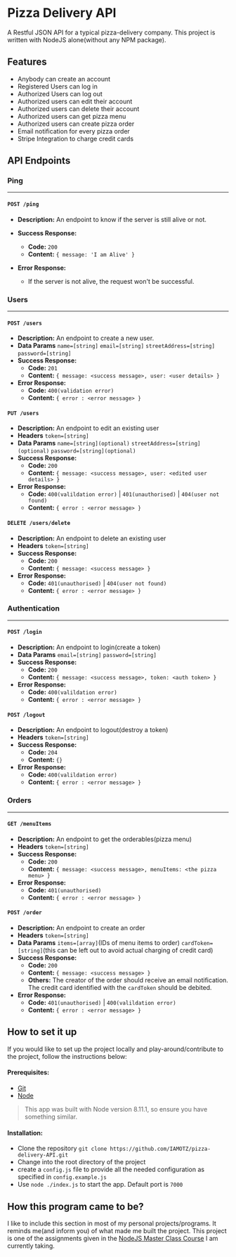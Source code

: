 # Pizza Delivery API 
A Restful JSON API for a typical pizza-delivery company.
This project is written with NodeJS alone(without any NPM package).

## Features
- Anybody can create an account
- Registered Users can log in
- Authorized Users can log out
- Authorized users can edit their account
- Authorized users can delete their account
- Authorized users can get pizza menu
- Authorized users can create pizza order
- Email notification for every pizza order
- Stripe Integration to charge credit cards

## API Endpoints
### Ping
----  
#### `POST /ping`
* **Description:** An endpoint to know if the server is still alive or not.
* **Success Response:**
  * **Code:** `200` 
  * **Content:** `{ message: 'I am Alive' }`
 
* **Error Response:**
  * If the server is not alive, the request won't be successful.
  
### Users
----
#### `POST /users`
* **Description:** An endpoint to create a new user.
* **Data Params**
   `name=[string]`
   `email=[string]`
   `streetAddress=[string]`
   `password=[string]`
* **Success Response:**
  * **Code:** `201 `
  * **Content:** `{ message: <success message>, user: <user details> }`
* **Error Response:**
  * **Code:** `400(validation error)`
  * **Content:** `{ error : <error message> }`

#### `PUT /users`
* **Description:** An endpoint to edit an existing user
* **Headers**
  `token=[string]`
* **Data Params**
   `name=[string](optional)`
   `streetAddress=[string](optional)`
   `password=[string](optional)`
* **Success Response:**
  * **Code:** `200 `
  * **Content:** `{ message: <success message>, user: <edited user details> }`
* **Error Response:**
  * **Code:** `400(valildation error)` | `401(unauthorised)` | `404(user not found)`
  * **Content:** `{ error : <error message> }`

#### `DELETE /users/delete`
* **Description:** An endpoint to delete an existing user
* **Headers**
  `token=[string]`
* **Success Response:**
  * **Code:** `200 `
  * **Content:** `{ message: <success message> }`
* **Error Response:**
  * **Code:** `401(unauthorised)` | `404(user not found)`
  * **Content:** `{ error : <error message> }`

### Authentication
----  
#### `POST /login`
* **Description:** An endpoint to login(create a token)
* **Data Params**
   `email=[string]`
   `password=[string]`
* **Success Response:**
  * **Code:** `200 `
  * **Content:** `{ message: <success message>, token: <auth token> }`
* **Error Response:**
  * **Code:** `400(valildation error)`
  * **Content:** `{ error : <error message> }`

#### `POST /logout`
* **Description:** An endpoint to logout(destroy a token)
* **Headers**
  `token=[string]`
* **Success Response:**
  * **Code:** `204`
  * **Content:** `{}`
* **Error Response:**
  * **Code:** `400(valildation error)`
  * **Content:** `{ error : <error message> }`

### Orders
----  
#### `GET /menuItems`
* **Description:** An endpoint to get the orderables(pizza menu)
* **Headers**
  `token=[string]`
* **Success Response:**
  * **Code:** `200 `
  * **Content:** `{ message: <success message>, menuItems: <the pizza menu> }`
* **Error Response:**
  * **Code:** `401(unauthorised)`
  * **Content:** `{ error : <error message> }`

#### `POST /order`
* **Description:** An endpoint to create an order
* **Headers**
  `token=[string]`
* **Data Params**
   `items=[array]`(IDs of menu items to order)
   `cardToken=[string]`(this can be left out to avoid actual charging of credit card)
* **Success Response:**
  * **Code:** `200 `
  * **Content:** `{ message: <success message> }`
  * **Others:** 
    The creator of the order should receive an email notification.
    The credit card identified with the `cardToken` should be debited.
* **Error Response:**
  * **Code:** `401(unauthorised)` | `400(valildation error)`
  * **Content:** `{ error : <error message> }`

## How to set it up
If you would like to set up the project locally and play-around/contribute to the project, follow the instructions below:
#### Prerequisites:
- [Git](https://git-scm.com/)
- [Node](https://nodejs.org/)
> This app was built with Node version 8.11.1, so ensure you have something similar.
#### Installation:
- Clone the repository `git clone https://github.com/IAMOTZ/pizza-delivery-API.git`
- Change into the root directory of the project
- create a `config.js` file to provide all the needed configuration as specified in `config.example.js`
- Use `node ./index.js` to start the app. Default port is `7000`

## How this program came to be?
I like to include this section in most of my personal projects/programs. It reminds me(and inform you) of what made me built the project. 
This project is one of the assignments given in the [NodeJS Master Class Course](https://pirple.thinkific.com/courses/the-nodejs-master-class#cst-v2-section-ad04065c69) I am currently taking.
